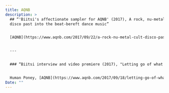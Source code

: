 ```yaml
---
title: AQNB
description: >
  ## “'Biitsi's affectionate sampler for AQNB' (2017), A rock, nu-metal + cult
  disco past into the beat-bereft dance music”


  [AQNB](https://www.aqnb.com/2017/09/22/a-rock-nu-metal-cult-disco-past-into-the-beat-bereft-dance-music-biitsis-affectionate-sampler-for-aqnb/), 22.9.2017


  ---


  ### “Biitsi interview and video premiere (2017), "Letting go of what we carry: entering the fog with a video premiere of Helsinki-based duo Biitsi's We Feel This video”


  Human Poney, [AQNB](https://www.aqnb.com/2017/09/18/letting-go-of-what-we-carry-entering-the-fog-in-video-premiere-of-biitsis-we-feel-this/) 18.9.2017
Date: ""
---
```

